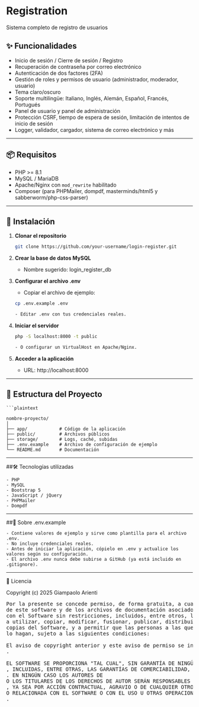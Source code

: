 # Registration

Sistema completo de registro de usuarios

## ✨ Funcionalidades

- Inicio de sesión / Cierre de sesión / Registro
- Recuperación de contraseña por correo electrónico
- Autenticación de dos factores (2FA)
- Gestión de roles y permisos de usuario (administrador, moderador, usuario)
- Tema claro/oscuro
- Soporte multilingüe: Italiano, Inglés, Alemán, Español, Francés, Portugués
- Panel de usuario y panel de administración
- Protección CSRF, tiempo de espera de sesión, limitación de intentos de inicio de sesión
- Logger, validador, cargador, sistema de correo electrónico y más

---

## 📦 Requisitos

- PHP >= 8.1
- MySQL / MariaDB
- Apache/Nginx con `mod_rewrite` habilitado
- Composer (para PHPMailer, dompdf, masterminds/html5 y sabberworm/php-css-parser)

---

## 🚀 Instalación

1. **Clonar el repositorio**
   ```bash
   git clone https://github.com/your-username/login-register.git
   
2. **Crear la base de datos MySQL**
	
	- Nombre sugerido: login_register_db
	
3. **Configurar el archivo .env**
	
	- Copiar el archivo de ejemplo:
	
	```bash
	cp .env.example .env

	- Editar .env con tus credenciales reales.
	
4. **Iniciar el servidor**
	
	```bash
	php -S localhost:8000 -t public

	- O configurar un VirtualHost en Apache/Nginx.
	
5. **Acceder a la aplicación**

	 - URL: http://localhost:8000

---

## 📄 Estructura del Proyecto

	```plaintext

	nombre-proyecto/
	│
	├── app/            # Código de la aplicación
	├── public/         # Archivos públicos
	├── storage/        # Logs, caché, subidas
	├── .env.example    # Archivo de configuración de ejemplo
	└── README.md       # Documentación


---

##🛠 Tecnologías utilizadas

	- PHP
	- MySQL
	- Bootstrap 5
	- JavaScript / jQuery
	- PHPMailer
	- Dompdf

---

##📄 Sobre .env.example

	- Contiene valores de ejemplo y sirve como plantilla para el archivo .env.
	- No incluye credenciales reales.
	- Antes de iniciar la aplicación, cópielo en .env y actualice los valores según su configuración.
	- El archivo .env nunca debe subirse a GitHub (ya está incluido en .gitignore).

---

🧾 Licencia

Copyright (c) 2025 Giampaolo Arienti

<pre>Por la presente se concede permiso, de forma gratuita, a cualquier persona que obtenga una copia
de este software y de los archivos de documentación asociados (el "Software"), para tratar
con el Software sin restricciones, incluidos, entre otros, los derechos
a utilizar, copiar, modificar, fusionar, publicar, distribuir, sublicenciar y/o vender
copias del Software, y a permitir que las personas a las que se proporcione el Software
lo hagan, sujeto a las siguientes condiciones:

El aviso de copyright anterior y este aviso de permiso se incluirán en todas las copias o partes sustanciales del Software de
.

EL SOFTWARE SE PROPORCIONA "TAL CUAL", SIN GARANTÍA DE NINGÚN TIPO, EXPRESA O IMPLÍCITA
, INCLUIDAS, ENTRE OTRAS, LAS GARANTÍAS DE COMERCIABILIDAD, IDONEIDAD PARA UN FIN DETERMINADO Y NO INFRACCIÓN DE
. EN NINGÚN CASO LOS AUTORES DE
O LOS TITULARES DE LOS DERECHOS DE AUTOR SERÁN RESPONSABLES DE NINGUNA RECLAMACIÓN, DAÑO U OTRA RESPONSABILIDAD DE
, YA SEA POR ACCIÓN CONTRACTUAL, AGRAVIO O DE CUALQUIER OTRO TIPO, DERIVADA DE,
O RELACIONADA CON EL SOFTWARE O CON EL USO U OTRAS OPERACIONES CON EL SOFTWARE
.</pre>